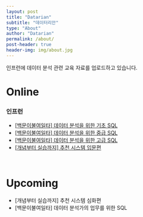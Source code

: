 ```yaml
---
layout: post
title: "Datarian"
subtitle: "데이터리안"
type: "About"
author: "Datarian"
permalink: /about/
post-header: true
header-img: img/about.jpg
---
```


인프런에 데이터 분석 관련 교육 자료를 업로드하고 있습니다.

# Online
### 인프런

- [\[백문이불여일타\] 데이터 분석을 위한 기초 SQL](https://www.inflearn.com/course/%EB%B0%B1%EB%AC%B8%EC%9D%B4%EB%B6%88%EC%97%AC%EC%9D%BC%ED%83%80-%EB%8D%B0%EC%9D%B4%ED%84%B0-%EB%B6%84%EC%84%9D-%EA%B8%B0%EC%B4%88-SQL)
- [\[백문이불여일타\] 데이터 분석을 위한 중급 SQL](https://www.inflearn.com/course/%EB%8D%B0%EC%9D%B4%ED%84%B0-%EB%B6%84%EC%84%9D-%EC%A4%91%EA%B8%89-SQL)
- [\[백문이불여일타\] 데이터 분석을 위한 고급 SQL](https://www.inflearn.com/course/%EB%8D%B0%EC%9D%B4%ED%84%B0-%EB%B6%84%EC%84%9D-%EA%B3%A0%EA%B8%89-SQL)
- [\[개념부터 실습까지\] 추천 시스템 입문편](https://www.inflearn.com/course/%EC%B6%94%EC%B2%9C-%EC%8B%9C%EC%8A%A4%ED%85%9C-%EC%9E%85%EB%AC%B8%ED%8E%B8)

<br />

# Upcoming
- \[개념부터 실습까지\] 추천 시스템 심화편
- \[백문이불여일타\] 데이터 분석가의 업무를 위한 SQL

<br />
